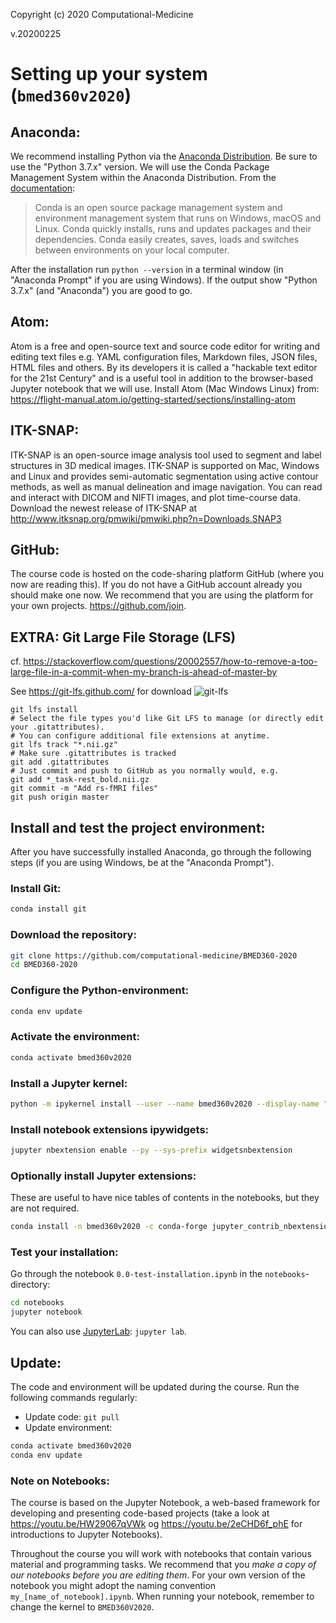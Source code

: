 Copyright (c) 2020 Computational-Medicine

v.20200225

# Setting up your system (`bmed360v2020`)

## Anaconda:
We recommend installing Python via the [Anaconda Distribution](https://www.anaconda.com/download). Be sure to use the "Python 3.7.x" version. We will use the Conda Package Management System within the Anaconda Distribution. From the [documentation](https://conda.io/docs):
> Conda is an open source package management system and environment management system that runs on Windows, macOS and Linux. Conda quickly installs, runs and updates packages and their dependencies. Conda easily creates, saves, loads and switches between environments on your local computer.

After the installation run `python --version` in a terminal window (in "Anaconda Prompt" if you are using Windows). If the output show "Python 3.7.x" (and "Anaconda") you are good to go.


## Atom:
Atom is a free and open-source text and source code editor for writing and editing text files e.g. YAML configuration files, Markdown files, JSON files, HTML files and others. By its developers it is called a "hackable text editor for the 21st Century" and is a useful tool in addition to the browser-based Jupyter notebook that we will use. Install Atom (Mac Windows Linux) from: https://flight-manual.atom.io/getting-started/sections/installing-atom

## ITK-SNAP:
ITK-SNAP is an open-source image analysis tool used to segment and label structures in 3D medical images. ITK-SNAP is supported on Mac, Windows and Linux and provides semi-automatic segmentation using active contour methods, as well as manual delineation and image navigation. You can read and interact with DICOM and NIFTI images, and plot time-course data. Download the newest release of ITK-SNAP at http://www.itksnap.org/pmwiki/pmwiki.php?n=Downloads.SNAP3

## GitHub:
The course code is hosted on the code-sharing platform GitHub (where you now are reading this). If you do not have a GitHub account already you should make one now. We recommend that you are using the platform for your own projects. https://github.com/join.

## EXTRA: Git Large File Storage (LFS)
cf. https://stackoverflow.com/questions/20002557/how-to-remove-a-too-large-file-in-a-commit-when-my-branch-is-ahead-of-master-by

See https://git-lfs.github.com/ for download
![git-lfs](assets/git-lfs.png)
```
git lfs install
# Select the file types you'd like Git LFS to manage (or directly edit your .gitattributes).
# You can configure additional file extensions at anytime.
git lfs track "*.nii.gz"
# Make sure .gitattributes is tracked
git add .gitattributes
# Just commit and push to GitHub as you normally would, e.g.
git add *_task-rest_bold.nii.gz
git commit -m "Add rs-fMRI files"
git push origin master
```


## Install and test the project environment:

After you have successfully installed Anaconda, go through the following steps (if you are using Windows, be at the "Anaconda Prompt").

### Install Git:
```bash
conda install git
```
### Download the repository:
```bash
git clone https://github.com/computational-medicine/BMED360-2020
cd BMED360-2020
```
### Configure the Python-environment:
```bash
conda env update
```

### Activate the environment:
```bash
conda activate bmed360v2020
```

### Install a Jupyter kernel:
```bash
python -m ipykernel install --user --name bmed360v2020 --display-name "BMED360V2020"
```

### Install notebook extensions ipywidgets:
```bash
jupyter nbextension enable --py --sys-prefix widgetsnbextension
```

### Optionally install Jupyter extensions:<br>
These are useful to have nice tables of contents in the notebooks, but they are not required.
```bash
conda install -n bmed360v2020 -c conda-forge jupyter_contrib_nbextensions
```

### Test your installation:
Go through the notebook `0.0-test-installation.ipynb` in the `notebooks`-directory:
```bash
cd notebooks
jupyter notebook
```
You can also use [JupyterLab](https://github.com/jupyterlab/jupyterlab): `jupyter lab`.

## Update:
The code and environment will be updated during the course. Run the following commands regularly:
* Update code: `git pull`
* Update environment:
```bash
conda activate bmed360v2020
conda env update
```

### Note on Notebooks:

The course is based on the Jupyter Notebook, a web-based framework for developing and presenting code-based projects (take a look at https://youtu.be/HW29067qVWk og https://youtu.be/2eCHD6f_phE for introductions to Jupyter Notebooks).

Throughout the course you will work with notebooks that contain various material and programming tasks. We recommend that you _make a copy of our notebooks before you are editing them_. For your own version of the notebook you might adopt the naming convention `my_[name_of_notebook].ipynb`. When running your notebook, remember to change the kernel to `BMED360V2020`.
